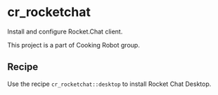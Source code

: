 # cr_rocketchat

Install and configure Rocket.Chat client.

This project is a part of Cooking Robot group.

## Recipe

Use the recipe `cr_rocketchat::desktop` to install Rocket Chat Desktop.
